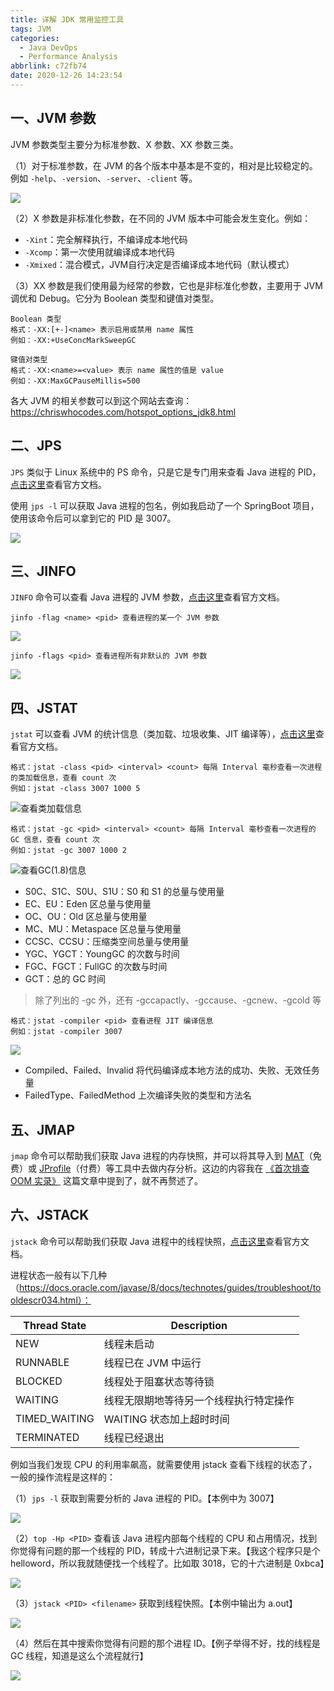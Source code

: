 ```yaml
---
title: 详解 JDK 常用监控工具
tags: JVM
categories:
  - Java DevOps
  - Performance Analysis
abbrlink: c72fb74
date: 2020-12-26 14:23:54
---
```


## 一、JVM 参数

JVM 参数类型主要分为标准参数、X 参数、XX 参数三类。

（1）对于标准参数，在 JVM 的各个版本中基本是不变的，相对是比较稳定的。例如 `-help`、`-version`、`-server`、`-client` 等。

![](https://cdn.jsdelivr.net/gh/jitwxs/cdn/blog/posts/202012/20201226151819.png)

（2）X 参数是非标准化参数，在不同的 JVM 版本中可能会发生变化。例如：

- `-Xint`：完全解释执行，不编译成本地代码
- `-Xcomp`：第一次使用就编译成本地代码
- `-Xmixed`：混合模式，JVM自行决定是否编译成本地代码（默认模式）

（3）XX 参数是我们使用最为经常的参数，它也是非标准化参数，主要用于 JVM 调优和 Debug。它分为 Boolean 类型和键值对类型。

```
Boolean 类型
格式：-XX:[+-]<name> 表示启用或禁用 name 属性
例如：-XX:+UseConcMarkSweepGC
```

```
键值对类型
格式：-XX:<name>=<value> 表示 name 属性的值是 value
例如：-XX:MaxGCPauseMillis=500
```

各大 JVM 的相关参数可以到这个网站去查询：https://chriswhocodes.com/hotspot_options_jdk8.html

## 二、JPS

`JPS` 类似于 Linux 系统中的 PS 命令，只是它是专门用来查看 Java 进程的 PID，[点击这里](https://docs.oracle.com/javase/8/docs/technotes/tools/unix/jps.html)查看官方文档。

使用 `jps -l` 可以获取 Java 进程的包名，例如我启动了一个 SpringBoot 项目，使用该命令后可以拿到它的 PID 是 3007。

![](https://cdn.jsdelivr.net/gh/jitwxs/cdn/blog/posts/202012/20201226152703.png)

## 三、JINFO

`JINFO` 命令可以查看 Java 进程的 JVM 参数，[点击这里](https://docs.oracle.com/javase/8/docs/technotes/tools/unix/jinfo.html)查看官方文档。

```
jinfo -flag <name> <pid> 查看进程的某一个 JVM 参数
```

![](https://cdn.jsdelivr.net/gh/jitwxs/cdn/blog/posts/202012/20201226152856.png)

```
jinfo -flags <pid> 查看进程所有非默认的 JVM 参数
```

![](https://cdn.jsdelivr.net/gh/jitwxs/cdn/blog/posts/202012/20201226153147.png)

## 四、JSTAT

`jstat` 可以查看 JVM 的统计信息（类加载、垃圾收集、JIT 编译等），[点击这里](https://docs.oracle.com/javase/8/docs/technotes/tools/unix/jstat.html)查看官方文档。

```
格式：jstat -class <pid> <interval> <count> 每隔 Interval 毫秒查看一次进程的类加载信息，查看 count 次
例如：jstat -class 3007 1000 5
```

![查看类加载信息](https://cdn.jsdelivr.net/gh/jitwxs/cdn/blog/posts/202012/20201226153636.png)

```
格式：jstat -gc <pid> <interval> <count> 每隔 Interval 毫秒查看一次进程的 GC 信息，查看 count 次
例如：jstat -gc 3007 1000 2
```

![查看GC(1.8)信息](https://cdn.jsdelivr.net/gh/jitwxs/cdn/blog/posts/202012/20201226153918.png)

- S0C、S1C、S0U、S1U：S0 和 S1 的总量与使用量
- EC、EU：Eden 区总量与使用量
- OC、OU：Old 区总量与使用量
- MC、MU：Metaspace 区总量与使用量
- CCSC、CCSU：压缩类空间总量与使用量
- YGC、YGCT：YoungGC 的次数与时间
- FGC、FGCT：FullGC 的次数与时间
- GCT：总的 GC 时间

> 除了列出的 -gc 外，还有 -gccapactly、-gccause、-gcnew、-gcold 等

```
格式：jstat -compiler <pid> 查看进程 JIT 编译信息
例如：jstat -compiler 3007
```

![](https://cdn.jsdelivr.net/gh/jitwxs/cdn/blog/posts/202012/20201226155912.png)

- Compiled、Failed、Invalid 将代码编译成本地方法的成功、失败、无效任务量
- FailedType、FailedMethod 上次编译失败的类型和方法名

## 五、JMAP

`jmap` 命令可以帮助我们获取 Java 进程的内存快照，并可以将其导入到 [MAT](https://www.eclipse.org/mat/downloads.php)（免费）或 [JProfile](https://www.ej-technologies.com/products/jprofiler/overview.html)（付费）等工具中去做内存分析。这边的内容我在 [《首次排查 OOM 实录》](/f4adeb1d.html) 这篇文章中提到了，就不再赘述了。

## 六、JSTACK

`jstack` 命令可以帮助我们获取 Java 进程中的线程快照，[点击这里](https://docs.oracle.com/javase/8/docs/technotes/tools/unix/jstack.html)查看官方文档。

进程状态一般有以下几种（https://docs.oracle.com/javase/8/docs/technotes/guides/troubleshoot/tooldescr034.html）：

| Thread State  | Description                            |
| ------------- | -------------------------------------- |
| NEW           | 线程未启动                             |
| RUNNABLE      | 线程已在 JVM 中运行                    |
| BLOCKED       | 线程处于阻塞状态等待锁                 |
| WAITING       | 线程无限期地等待另一个线程执行特定操作 |
| TIMED_WAITING | WAITING 状态加上超时时间               |
| TERMINATED    | 线程已经退出                           |

例如当我们发现 CPU 的利用率飙高，就需要使用 jstack 查看下线程的状态了，一般的操作流程是这样的：

（1）`jps -l` 获取到需要分析的 Java 进程的 PID。【本例中为 3007】

![](https://cdn.jsdelivr.net/gh/jitwxs/cdn/blog/posts/202012/20201226152703.png)

（2）`top -Hp <PID>` 查看该 Java 进程内部每个线程的 CPU 和占用情况，找到你觉得有问题的那一个线程的 PID，转成十六进制记录下来。【我这个程序只是个 helloword，所以我就随便找一个线程了。比如取 3018，它的十六进制是 0xbca】

![](https://cdn.jsdelivr.net/gh/jitwxs/cdn/blog/posts/202012/20201226164440.png)

（3）`jstack <PID> <filename>` 获取到线程快照。【本例中输出为 a.out】

![](https://cdn.jsdelivr.net/gh/jitwxs/cdn/blog/posts/202012/20201226164611.png)

（4）然后在其中搜索你觉得有问题的那个进程 ID。【例子举得不好，找的线程是 GC 线程，知道是这么个流程就行】

![](https://cdn.jsdelivr.net/gh/jitwxs/cdn/blog/posts/202012/20201226164652.png)

